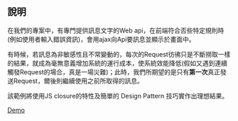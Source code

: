 ## 說明 ##

在我們的專案中，有專門提供訊息文字的Web api，在前端符合否些特定規則時(例如使用者輸入錯誤資訊)，會用ajax向Api要訊息並顯示於畫面中。

有時候，若訊息為非敏感性且不常變動的，每次的Request彷彿只是不斷撈取一樣的結果，就成為毫無意義增加系統的運行成本，使系統效能降低(假如又遇到連續觸發Request的場合，真是一場災難)；此時，我們所期望的是只有**第一次**真正發送Request，爾後則繼續使用之前所取得的訊息。

該範例將使用JS closure的特性及簡單的 Design Pattern 技巧實作出理想結果。

<a href="http://jsbin.com/duwobaq" target="_blank">Demo</a>